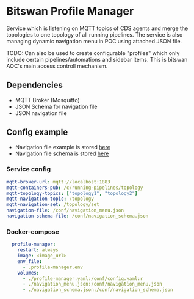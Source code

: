 # Bitswan Profile Manager
Service which is listening on MQTT topics of CDS agents and merge the topologies to one topology of all running pipelines. The service is also managing dynamic navigation menu in POC using attached JSON file.

TODO: Can also be used to create configurable "profiles" which only include certain pipelines/automations and sidebar items. This is bitswan AOC's main access controll mechanism.

## Dependencies
- MQTT Broker (Mosquitto)
- JSON Schema for navigation file
- JSON navigation file

## Config example
- Navigation file example is stored [here](https://gitlab.com/LibertyAces/Product/container-discovery-service/-/blob/dev/conf/navigation_menu_example.json?ref_type=heads)
- Navigation file schema is stored [here](https://gitlab.com/LibertyAces/Product/container-discovery-service/-/blob/dev/conf/navigation_menu_schema_template.json?ref_type=heads)
### Service config
```yaml
mqtt-broker-url: mqtt://localhost:1883
mqtt-containers-pub: /c/running-pipelines/topology
mqtt-topology-topics: ["topology1", "topology2"]
mqtt-navigation-topic: /topology
mqtt-navigation-set: /topology/set
navigation-file: /conf/navigation_menu.json
navigation-schema-file: /conf/navigation_schema.json
```
### Docker-compose
```yaml
  profile-manager:
    restart: always
    image: <image_url>
    env_file:
      - .profile-manager.env
    volumes:
      - ./profile-manager.yaml:/conf/config.yaml:r
      - ./navigation_menu.json:/conf/navigation_menu.json
      - ./navigation_schema.json:/conf/navigation_schema.json
```
